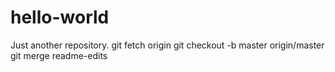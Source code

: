 # hello-world
Just another repository.
git fetch origin
git checkout -b master origin/master
git merge readme-edits
